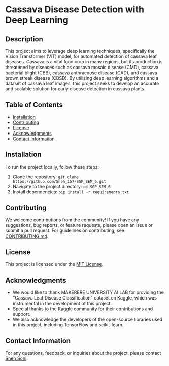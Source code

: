 # Cassava Disease Detection with Deep Learning

## Description
This project aims to leverage deep learning techniques, specifically the Vision Transformer (ViT) model, for automated detection of cassava leaf diseases. Cassava is a vital food crop in many regions, but its production is threatened by diseases such as cassava mosaic disease (CMD), cassava bacterial blight (CBB), cassava anthracnose disease (CAD), and cassava brown streak disease (CBSD). By utilizing deep learning algorithms and a dataset of cassava leaf images, this project seeks to develop an accurate and scalable solution for early disease detection in cassava plants.

## Table of Contents
- [Installation](#installation)
- [Contributing](#contributing)
- [License](#license)
- [Acknowledgments](#acknowledgments)
- [Contact Information](#contact-information)

## Installation
To run the project locally, follow these steps:
1. Clone the repository: `git clone https://github.com/Sneh_157/SGP_SEM_6.git`
2. Navigate to the project directory: `cd SGP_SEM_6`
3. Install dependencies: `pip install -r requirements.txt`

## Contributing
We welcome contributions from the community! If you have any suggestions, bug reports, or feature requests, please open an issue or submit a pull request. For guidelines on contributing, see [CONTRIBUTING.md](CONTRIBUTING.md).

## License
This project is licensed under the [MIT License](LICENSE).

## Acknowledgments
- We would like to thank MAKERERE UNIVERSITY AI LAB for providing the "Cassava Leaf Disease Classification" dataset on Kaggle, which was instrumental in the development of this project.
- Special thanks to the Kaggle community for their contributions and support.
- We also acknowledge the developers of the open-source libraries used in this project, including TensorFlow and scikit-learn.

## Contact Information
For any questions, feedback, or inquiries about the project, please contact [Sneh Soni](mailto:21IT157@charusat.edu.in).
